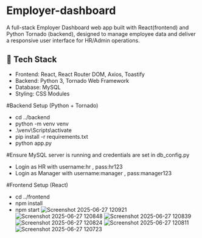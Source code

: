 # Employer-dashboard
A full-stack Employer Dashboard web app built with React(frontend) and Python Tornado (backend), designed to manage employee data and deliver a responsive user interface for HR/Admin operations.

## 🚀 Tech Stack

- Frontend: React, React Router DOM, Axios, Toastify
- Backend: Python 3, Tornado Web Framework
- Database: MySQL
- Styling: CSS Modules 

#Backend Setup (Python + Tornado)
- cd ../backend
- python -m venv venv
- .\venv\Scripts\activate
- pip install -r requirements.txt
- python app.py

#Ensure MySQL server is running and credentials are set in db_config.py

- Login as HR with username:hr , pass:hr123
- Login as Manager with username:manager , pass:manager123

#Frontend Setup (React)
- cd ../frontend
- npm install
- npm start
![Screenshot 2025-06-27 120921](https://github.com/user-attachments/assets/50e8be74-f4d9-4047-8eb8-4851b13ab548)
![Screenshot 2025-06-27 120848](https://github.com/user-attachments/assets/6640cdd8-7897-4dcd-b67e-70396e068d1d)
![Screenshot 2025-06-27 120839](https://github.com/user-attachments/assets/bd22e0c8-ea5b-42dd-9847-a7fb0103a869)
![Screenshot 2025-06-27 120824](https://github.com/user-attachments/assets/0d9f9c5f-136b-4ac5-9a9f-22cf1eaa4ddb)
![Screenshot 2025-06-27 120811](https://github.com/user-attachments/assets/7f784c1a-b708-461c-8bb2-8cd96279a576)
![Screenshot 2025-06-27 120723](https://github.com/user-attachments/assets/b48c02b9-158d-44be-8d0f-e728c2d2ec28)
